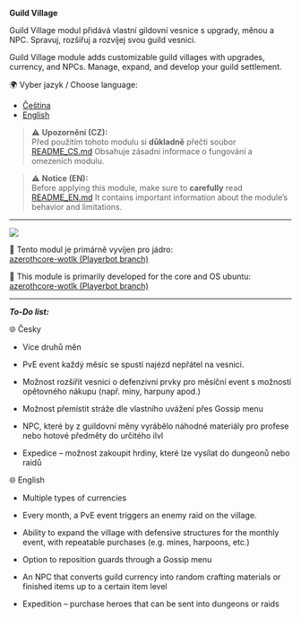 **Guild Village**

Guild Village modul přidává vlastní gildovní vesnice s upgrady, měnou a NPC. Spravuj, rozšiřuj a rozvíjej svou guild vesnici.
 
Guild Village module adds customizable guild villages with upgrades, currency, and NPCs. Manage, expand, and develop your guild settlement.

🌍 Vyber jazyk / Choose language:
- [Čeština](https://github.com/BeardBear33/mod-guild-village/blob/main/README_CS.md)
- [English](https://github.com/BeardBear33/mod-guild-village/blob/main/README_EN.md)

> ⚠️ **Upozornění (CZ):**  
> Před použitím tohoto modulu si **důkladně** přečti soubor [README_CS.md](https://github.com/BeardBear33/mod-guild-village/blob/main/README_CS.md)
> Obsahuje zásadní informace o fungování a omezeních modulu.  

> ⚠️ **Notice (EN):**  
> Before applying this module, make sure to **carefully** read [README_EN.md](https://github.com/BeardBear33/mod-guild-village/blob/main/README_EN.md)
> It contains important information about the module’s behavior and limitations.  

----------------------------------------------------------------------------------------------------------------
<img src="https://github.com/mod-playerbots/mod-playerbots/actions/workflows/core_build.yml/badge.svg">

🔧 Tento modul je primárně vyvíjen pro jádro:  
[azerothcore-wotlk (Playerbot branch)](https://github.com/liyunfan1223/azerothcore-wotlk/tree/Playerbot)

🔧 This module is primarily developed for the core and OS ubuntu:  
[azerothcore-wotlk (Playerbot branch)](https://github.com/liyunfan1223/azerothcore-wotlk/tree/Playerbot)

----------------------------------------------------------------------------------------------------------------

***To-Do list:***
 
🌐 Česky

- Více druhů měn

- PvE event každý měsíc se spustí najézd nepřátel na vesnici.

- Možnost rozšířit vesnici o defenzivní prvky pro měsíční event s možností opětovného nákupu (např. miny, harpuny apod.)

- Možnost přemístit stráže dle vlastního uvážení přes Gossip menu

- NPC, které by z guildovní měny vyrábělo náhodné materiály pro profese nebo hotové předměty do určitého ilvl

- Expedice – možnost zakoupit hrdiny, které lze vysílat do dungeonů nebo raidů

🌐 English

- Multiple types of currencies

- Every month, a PvE event triggers an enemy raid on the village.

- Ability to expand the village with defensive structures for the monthly event, with repeatable purchases (e.g. mines, harpoons, etc.)

- Option to reposition guards through a Gossip menu

- An NPC that converts guild currency into random crafting materials or finished items up to a certain item level

- Expedition – purchase heroes that can be sent into dungeons or raids

